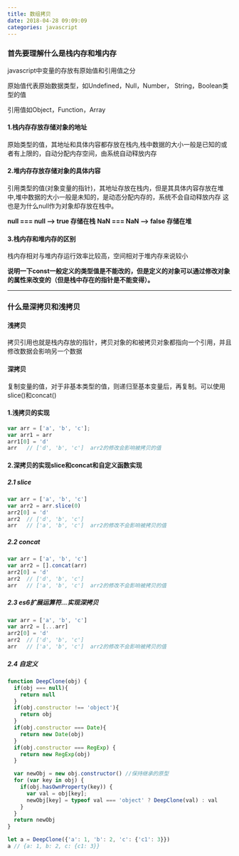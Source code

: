 ```yaml
---
title: 数组拷贝
date: 2018-04-28 09:09:09
categories: javascript
---
```


### 首先要理解什么是栈内存和堆内存  

javascript中变量的存放有原始值和引用值之分

原始值代表原始数据类型，如Undefined，Null，Number， String，Boolean类型的值

引用值如Object，Function，Array

#### 1.栈内存存放存储对象的地址  

  原始类型的值，其地址和具体内容都存放在栈内,栈中数据的大小一般是已知的或者有上限的，自动分配内存空间，由系统自动释放内存

#### 2.堆内存存放存储对象的具体内容  

  引用类型的值(对象变量的指针)，其地址存放在栈内，但是其具体内容存放在堆中,堆中数据的大小一般是未知的，是动态分配内存的，系统不会自动释放内存
  这也是为什么null作为对象却存放在栈中。

**null === null    --> true  存储在栈**
**NaN === NaN  --> false  存储在堆**

#### 3.栈内存和堆内存的区别  

  栈内存相对与堆内存运行效率比较高，空间相对于堆内存来说较小

  **说明一下const一般定义的类型值是不能改的，但是定义的对象可以通过修改对象的属性来改变的（但是栈中存在的指针是不能变得）。**


---

### 什么是深拷贝和浅拷贝  

#### 浅拷贝  
  
  拷贝引用也就是栈内存放的指针，拷贝对象的和被拷贝对象都指向一个引用，并且修改数据会影响另一个数据


#### 深拷贝   
  
  复制变量的值，对于非基本类型的值，则递归至基本变量后，再复制。可以使用slice()和concat()


#### 1.浅拷贝的实现  

``` js
var arr = ['a', 'b', 'c'];
var arr1 = arr
arr1[0] = 'd'
arr   // ['d', 'b', 'c']  arr2的修改会影响被拷贝的值
```

#### 2.深拷贝的实现slice和concat和自定义函数实现    


##### 2.1 slice  

``` js
var arr = ['a', 'b', 'c']
var arr2 = arr.slice(0)
arr2[0] = 'd'
arr2  // ['d', 'b', 'c']
arr   // ['a', 'b', 'c']  arr2的修改不会影响被拷贝的值
```

##### 2.2 concat  

``` js
var arr = ['a', 'b', 'c']
var arr2 = [].concat(arr)
arr2[0] = 'd'
arr2  // ['d', 'b', 'c']
arr   // ['a', 'b', 'c']  arr2的修改不会影响被拷贝的值
```

##### 2.3 es6扩展运算符...实现深拷贝

``` js
var arr = ['a', 'b', 'c']
var arr2 = [...arr]
arr2[0] = 'd'
arr2  // ['d', 'b', 'c']
arr   // ['a', 'b', 'c']  arr2的修改不会影响被拷贝的值
``` 

##### 2.4 自定义  

``` js
function DeepClone(obj) {
  if(obj === null){
    return null
  }
  if(obj.constructor !== 'object'){
    return obj
  }
  if(obj.constructor === Date){
    return new Date(obj)
  }
  if(obj.constructor === RegExp) {
    return new RegExp(obj)
  }

  var newObj = new obj.constructor() //保持继承的原型
  for (var key in obj) {
    if(obj.hasOwnProperty(key)) {
      var val = obj[key];
      newObj[key] = typeof val === 'object' ? DeepClone(val) : val
    }
  }
  return newObj
}

let a = DeepClone({'a': 1, 'b': 2, 'c': {'c1': 3}})
a // {a: 1, b: 2, c: {c1: 3}}
```    